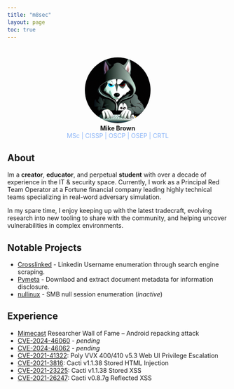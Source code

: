 ```yaml
---
title: "m8sec"
layout: page
toc: true
---
```


<div style="text-align: center;margin-bottom:25px;">
    <img src="/assets/img/authors/m8sec.png" class="center" alt="" style="border-radius:50%;;max-width:150px;margin-top:25px;">
    <div style="font-weight: bold;">Mike Brown</div>
    <div style="color: rgb(138, 180, 248)">MSc | CISSP | OSCP | OSEP | CRTL</div>
</div>


## About
Im a **creator**, **educator**, and perpetual **student** with over a decade of experience in the IT & security space. Currently, 
I work as a Principal Red Team Operator at a Fortune financial company leading highly technical teams specializing 
in real-word adversary simulation.

In my spare time, I enjoy keeping up with the latest tradecraft, evolving research into new tooling 
to share with the community, and helping uncover vulnerabilities in complex environments.

## Notable Projects
* [Crosslinked](https://github.com/m8sec/crosslinked) - Linkedin Username enumeration through search engine scraping.
* [Pymeta](https://github.com/m8sec/pymeta) - Downlaod and extract document metadata for information disclosure.
* [nullinux](https://github.com/m8sec/nullinux) - SMB null session enumeration (*inactive*)

## Experience
* [Mimecast](https://www.mimecast.com/responsible-disclosure/) Researcher Wall of Fame – Android repacking attack
* [CVE-2024-46060](#) - *pending*
* [CVE-2024-46062](#) - *pending*
* [CVE-2021-41322](https://cve.mitre.org/cgi-bin/cvename.cgi?name=CVE-2021-41322): Poly VVX 400/410 v5.3 Web UI Privilege Escalation
* [CVE-2021-3816](https://bugzilla.redhat.com/show_bug.cgi?id=2042284): Cacti v1.1.38 Stored HTML Injection
* [CVE-2021-23225](https://bugzilla.redhat.com/show_bug.cgi?id=2042289): Cacti v1.1.38 Stored XSS
* [CVE-2021-26247](https://bugzilla.redhat.com/show_bug.cgi?id=2042292): Cacti v0.8.7g Reflected XSS

